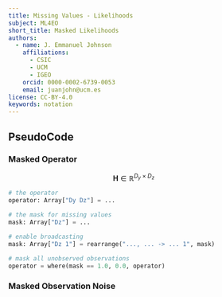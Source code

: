 ```yaml
---
title: Missing Values - Likelihoods
subject: ML4EO
short_title: Masked Likelihoods
authors:
  - name: J. Emmanuel Johnson
    affiliations:
      - CSIC
      - UCM
      - IGEO
    orcid: 0000-0002-6739-0053
    email: juanjohn@ucm.es
license: CC-BY-4.0
keywords: notation
---
```



## PseudoCode


### Masked Operator

$$
\mathbf{H} \in \mathbb{R}^{D_y \times D_z}
$$

```python
# the operator
operator: Array["Dy Dz"] = ...

# the mask for missing values
mask: Array["Dz"] = ...

# enable broadcasting
mask: Array["Dz 1"] = rearrange("..., ... -> ... 1", mask)

# mask all unobserved observations
operator = where(mask == 1.0, 0.0, operator)
```

### Masked Observation Noise